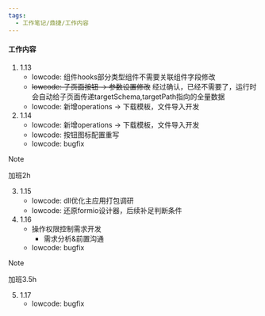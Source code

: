 ```yaml
---
tags:
  - 工作笔记/鼎捷/工作内容
---
```

#### 工作内容
1. 1.13
	- lowcode: 组件hooks部分类型组件不需要关联组件字段修改
	- ~~lowcode: 子页面按钮 -> 参数设置修改~~ 经过确认，已经不需要了，运行时会自动给子页面传递targetSchema,targetPath指向的全量数据
	- lowcode: 新增operations -> 下载模板，文件导入开发
2. 1.14
	- lowcode: 新增operations -> 下载模板，文件导入开发
	- lowcode: 按钮图标配置重写
	- lowcode: bugfix
>[!Note] 
>加班2h

3. 1.15
	- lowcode: dll优化主应用打包调研
	- lowcode: 还原formio设计器，后续补足判断条件
4. 1.16
	- 操作权限控制需求开发
		- 需求分析&前置沟通
	- lowcode: bugfix
>[!Note]
>加班3.5h

5. 1.17
	- lowcode: bugfix
